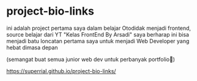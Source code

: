 # project-bio-links

ini adalah project pertama saya dalam belajar Otodidak menjadi frontend, source belajar dari YT "Kelas FrontEnd By Arsadi" 
saya berharap ini bisa menjadi batu loncatan pertama saya untuk menjadi Web Developer yang hebat dimasa depan

(semangat buat semua junior web dev untuk perbanyak portfolio👊)

https://superrial.github.io/project-bio-links/
